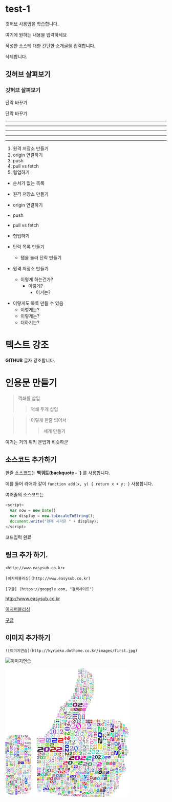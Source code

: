 # test-1
깃허브 사용법을 학습합니다.

여기에 원하는 내용을 입력하세요

작성한 소스테 대한 간단한 소개글을 입력합니다.

삭제합니다.

## 깃허브 살펴보기

### 깃허브 살펴보기

단락 바꾸기

단락 바꾸기

---

------------------------------------------------------
- - -

***

* * *

1. 원격 저장소 만들기
2. origin 연결하기
3. push
4. pull vs fetch
5. 협업하기

- 순서가 없는 목록
- 원격 저장소 만들기
- origin 연결하기
- push
- pull  vs fetch
- 협업하기

- 단락 목록 만들기
  - 탭을 눌러 단락 만들기
- 원격 저장소 만들기
  - 이렇게 하는건가?
    - 이렇게?
      - 이거는?

+ 이렇게도 목록 만들 수 있음
  - 이렇게는?
  - 이렇게는?
  + 더하기는?


# 텍스트 강조

**GITHUB** 글자 강조합니다.

# 인용문 만들기

> 꺽쇄를 삽입
>> 꺽쇄 두개 삽입

>> 이렇게 한줄 띄어서
>>> 세개 만들기

이거는 거의 위키 문법과 비슷하군

## 소스코드 추가하기

한줄 소스코드는 **백쿼트(backquote - `)** 를 사용합니다.

예를 들어 라애과 같이
`function add(x, y) { return x + y; }` 사용합니다.

여러줄의 소스코드는

```javascript
<script>
  var now = new Date()
  var display = new.toLocaleToString();
  document.write("현재 시각은 " + display);
</script>
```
코드입력 완료

## 링크 추가 하기.

```
<http://www.easysub.co.kr>

[이지퍼블리싱](http://www.easysub.co.kr)

[구글] (https://goopgle.com, "검색사이트")
```

<http://www.easysub.co.kr>

[이지퍼블리싱](http://www.easysub.co.kr)

[구글](https://goopgle.com, "검색사이트")


## 이미지 추가하기

`![이미지연습](http://kyrieko.dothome.co.kr/images/first.jpg)`

![이미지연습](http://kyrieko.dothome.co.kr/images/first.jpg)

![레포에 있는 이미지](./images/333113.png)
